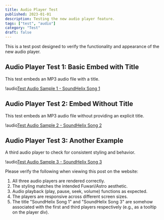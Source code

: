 ```yaml
---
title: Audio Player Test
published: 2023-01-01
description: Testing the new audio player feature.
tags: ["test", "audio"]
category: "Test"
draft: false
---
```


This is a test post designed to verify the functionality and appearance of the new audio player.

## Audio Player Test 1: Basic Embed with Title

This test embeds an MP3 audio file with a title.

!audio[Test Audio Sample 1 - SoundHelix Song 1](https://www.soundhelix.com/examples/mp3/SoundHelix-Song-1.mp3 "SoundHelix Song 1")

## Audio Player Test 2: Embed Without Title

This test embeds an MP3 audio file without providing an explicit title.

!audio[Test Audio Sample 2 - SoundHelix Song 2](https://www.soundhelix.com/examples/mp3/SoundHelix-Song-2.mp3)

## Audio Player Test 3: Another Example

A third audio player to check for consistent styling and behavior.

!audio[Test Audio Sample 3 - SoundHelix Song 3](https://www.soundhelix.com/examples/mp3/SoundHelix-Song-3.mp3 "SoundHelix Song 3")

Please verify the following when viewing this post on the website:
1. All three audio players are rendered correctly.
2. The styling matches the intended Fuwari/Astro aesthetic.
3. Audio playback (play, pause, seek, volume) functions as expected.
4. The players are responsive across different screen sizes.
5. The title "SoundHelix Song 1" and "SoundHelix Song 3" are somehow associated with the first and third players respectively (e.g., as a tooltip on the player div).
